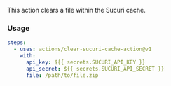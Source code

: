 This action clears a file within the Sucuri cache.

### Usage
```yaml
steps:
  - uses: actions/clear-sucuri-cache-action@v1
    with:
      api_key: ${{ secrets.SUCURI_API_KEY }}
      api_secret: ${{ secrets.SUCURI_API_SECRET }}
      file: /path/to/file.zip
```
